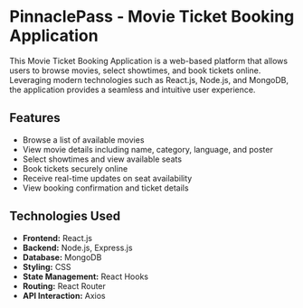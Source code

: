 # PinnaclePass - Movie Ticket Booking Application

This Movie Ticket Booking Application is a web-based platform that allows users to browse movies, select showtimes, and book tickets online. Leveraging modern technologies such as React.js, Node.js, and MongoDB, the application provides a seamless and intuitive user experience.

## Features

- Browse a list of available movies
- View movie details including name, category, language, and poster
- Select showtimes and view available seats
- Book tickets securely online
- Receive real-time updates on seat availability
- View booking confirmation and ticket details

## Technologies Used

- **Frontend:** React.js
- **Backend:** Node.js, Express.js
- **Database:** MongoDB
- **Styling:** CSS
- **State Management:** React Hooks
- **Routing:** React Router
- **API Interaction:** Axios

